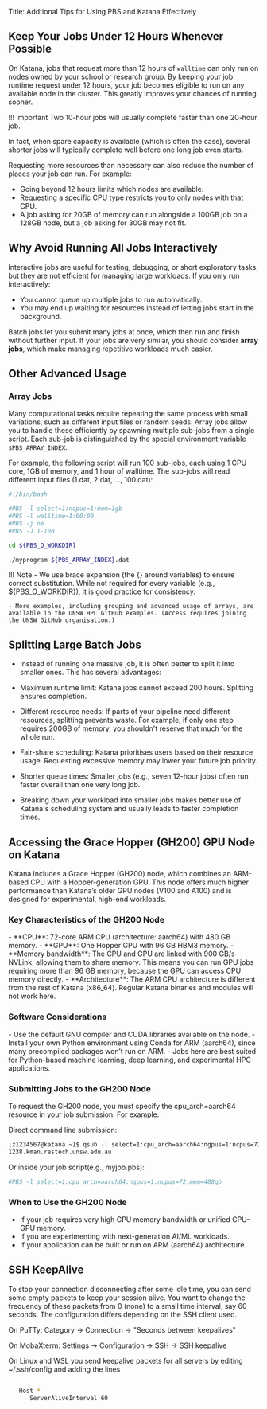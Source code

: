Title: Addtional Tips for Using PBS and Katana Effectively

## Keep Your Jobs Under 12 Hours Whenever Possible

On Katana, jobs that request more than 12 hours of `walltime` can only run on nodes owned by your school or research group. By keeping your job runtime request under 12 hours, your job becomes eligible to run on any available node in the cluster. This greatly improves your chances of running sooner.

!!! important
    Two 10-hour jobs will usually complete faster than one 20-hour job.

In fact, when spare capacity is available (which is often the case), several shorter jobs will typically complete well before one long job even starts.

Requesting more resources than necessary can also reduce the number of places your job can run. For example:
- Going beyond 12 hours limits which nodes are available.
- Requesting a specific CPU type restricts you to only nodes with that CPU.
- A job asking for 20GB of memory can run alongside a 100GB job on a 128GB node, but a job asking for 30GB may not fit.

## Why Avoid Running All Jobs Interactively

Interactive jobs are useful for testing, debugging, or short exploratory tasks, but they are not efficient for managing large workloads. If you only run interactively:
- You cannot queue up multiple jobs to run automatically.
- You may end up waiting for resources instead of letting jobs start in the background.

Batch jobs let you submit many jobs at once, which then run and finish without further input. If your jobs are very similar, you should consider **array jobs**, which make managing repetitive workloads much easier.

## Other Advanced Usage

<h3> Array Jobs </h3>

Many computational tasks require repeating the same process with small variations, such as different input files or random seeds. Array jobs allow you to handle these efficiently by spawning multiple sub-jobs from a single script. Each sub-job is distinguished by the special environment variable `$PBS_ARRAY_INDEX`.

For example, the following script will run 100 sub-jobs, each using 1 CPU core, 1GB of memory, and 1 hour of walltime. The sub-jobs will read different input files (1.dat, 2.dat, ..., 100.dat):

```bash
#!/bin/bash

#PBS -l select=1:ncpus=1:mem=1gb
#PBS -l walltime=1:00:00
#PBS -j oe
#PBS -J 1-100

cd ${PBS_O_WORKDIR}

./myprogram ${PBS_ARRAY_INDEX}.dat
```

!!! Note
    - We use brace expansion (the {} around variables) to ensure correct substitution. While not required for every variable (e.g., ${PBS_O_WORKDIR}), it is good practice for consistency.

    - More examples, including grouping and advanced usage of arrays, are available in the UNSW HPC GitHub examples. (Access requires joining the UNSW GitHub organisation.)

## Splitting Large Batch Jobs

- Instead of running one massive job, it is often better to split it into smaller ones. This has several advantages:

- Maximum runtime limit: Katana jobs cannot exceed 200 hours. Splitting ensures completion.

- Different resource needs: If parts of your pipeline need different resources, splitting prevents waste. For example, if only one step requires 200GB of memory, you shouldn't reserve that much for the whole run.

- Fair-share scheduling: Katana prioritises users based on their resource usage. Requesting excessive memory may lower your future job priority.

- Shorter queue times: Smaller jobs (e.g., seven 12-hour jobs) often run faster overall than one very long job.

- Breaking down your workload into smaller jobs makes better use of Katana's scheduling system and usually leads to faster completion times.

## Accessing the Grace Hopper (GH200) GPU Node on Katana

Katana includes a Grace Hopper (GH200) node, which combines an ARM-based CPU with a Hopper-generation GPU. This node offers much higher performance than Katana’s older GPU nodes (V100 and A100) and is designed for experimental, high-end workloads.

<h3> Key Characteristics of the GH200 Node </h3>
- **CPU**: 72-core ARM CPU (architecture: aarch64) with 480 GB memory.
- **GPU**: One Hopper GPU with 96 GB HBM3 memory.
- **Memory bandwidth**: The CPU and GPU are linked with 900 GB/s NVLink, allowing them to share memory. This means you can run GPU jobs requiring more than 96 GB memory, because the GPU can access CPU memory directly.
- **Architecture**: The ARM CPU architecture is different from the rest of Katana (x86_64). Regular Katana binaries and modules will not work here.

<h3> Software Considerations </h3>
- Use the default GNU compiler and CUDA libraries available on the node.
- Install your own Python environment using Conda for ARM (aarch64), since many precompiled packages won’t run on ARM.
- Jobs here are best suited for Python-based machine learning, deep learning, and experimental HPC applications.

<h3> Submitting Jobs to the GH200 Node </h3>

To request the GH200 node, you must specify the cpu_arch=aarch64 resource in your job submission. For example:

Direct command line submission:
```bash
[z1234567@katana ~]$ qsub -l select=1:cpu_arch=aarch64:ngpus=1:ncpus=72:mem=480gb myjob.pbs
1238.kman.restech.unsw.edu.au
```

Or inside your job script(e.g., myjob.pbs):
```bash
#PBS -l select=1:cpu_arch=aarch64:ngpus=1:ncpus=72:mem=480gb
```

<h3> When to Use the GH200 Node </h3>

- If your job requires very high GPU memory bandwidth or unified CPU–GPU memory.
- If you are experimenting with next-generation AI/ML workloads.
- If your application can be built or run on ARM (aarch64) architecture.

## SSH KeepAlive

To stop your connection disconnecting after some idle time, you can send some empty packets to keep your session alive. You want to change the
frequency of these packets from 0 (none) to a small time interval, say 60 seconds. The configuration differs depending on the SSH client used.

On PuTTy: Category -> Connection -> "Seconds between keepalives"

On MobaXterm: Settings -> Configuration -> SSH -> SSH keepalive 

On Linux and WSL you send keepalive packets for all servers by editing ~/.ssh/config and adding the lines 

``` bash

   Host *
      ServerAliveInterval 60

```
